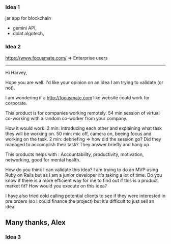 ### Idea 1

jar app for blockchain

- gemini API, 
- dolat algotech,

[//]: # (TODO: How do they find the amount to round off)
[//]: # (TODO: How do you make a delegated crypto wallet?)
[//]: # (TODO: Gemini protocol)

### Idea 2

https://www.focusmate.com/ => Enterprise users

[//]: # (TODO: Figure out What backend?)
[//]: # (TODO: Would people buy it?)

--------
Hi Harvey, 

Hope you are well. l'd like your opinion on an idea I am trying to validate (or not). 

I am wondering if a http://focusmate.com like website could work for corporate. 

This product is for companies working remotely. 54 min session of virtual co-working with a random co-worker from your company. 

How it would work:
2 min: introducing each other and explaining what task they will be working on. 
50 min: mic off, camera on, beeing focus and working on the task. 
2 min: debriefing => how did the session go? Did they managed to accomplish their task? They answer briefly and hang up. 

This products helps with : Accountability, productivity, motivation, networking, good for mental health. 

How do you think I can validate this idea? I am trying to do an MVP using Ruby on Rails but as I am a junior developer it's taking a lot of time. Do you know if there is a more efficient way for me to find out if this is a product market fit? How would you execute on this idea? 

I have also tried cold calling potential clients to see if they were interested in pre orders (so I could finance the project) but it's difficult to just sell an idea. 

Many thanks, 
Alex
---------------

### Idea 3




